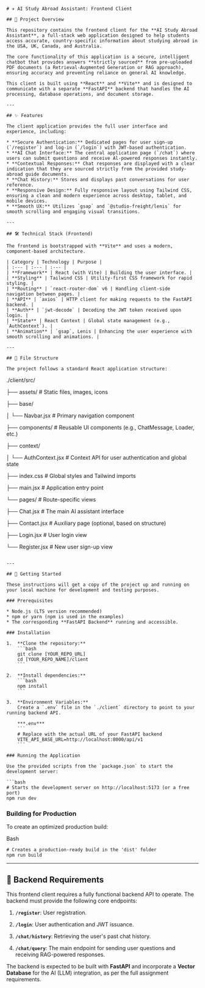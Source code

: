 

```
# ✈️ AI Study Abroad Assistant: Frontend Client

## 🌟 Project Overview

This repository contains the frontend client for the **AI Study Abroad Assistant**, a full-stack web application designed to help students access accurate, country-specific information about studying abroad in the USA, UK, Canada, and Australia.

The core functionality of this application is a secure, intelligent chatbot that provides answers **strictly sourced** from pre-uploaded PDF documents (a Retrieval-Augmented Generation or RAG approach), ensuring accuracy and preventing reliance on general AI knowledge.

This client is built using **React** and **Vite** and is designed to communicate with a separate **FastAPI** backend that handles the AI processing, database operations, and document storage.

---

## ✨ Features

The client application provides the full user interface and experience, including:

* **Secure Authentication:** Dedicated pages for user sign-up (`/register`) and log-in (`/login`) with JWT-based authentication.
* **AI Chat Interface:** The central application page (`/chat`) where users can submit questions and receive Al-powered responses instantly.
* **Contextual Responses:** Chat responses are displayed with a clear indication that they are sourced strictly from the provided study-abroad guide documents.
* **Chat History:** Stores and displays past conversations for user reference.
* **Responsive Design:** Fully responsive layout using Tailwind CSS, ensuring a clean and modern experience across desktop, tablet, and mobile devices.
* **Smooth UX:** Utilizes `gsap` and `@studio-freight/lenis` for smooth scrolling and engaging visual transitions.

---

## 🛠️ Technical Stack (Frontend)

The frontend is bootstrapped with **Vite** and uses a modern, component-based architecture.

| Category | Technology | Purpose |
| :--- | :--- | :--- |
| **Framework** | React (with Vite) | Building the user interface. |
| **Styling** | Tailwind CSS | Utility-first CSS framework for rapid styling. |
| **Routing** | `react-router-dom` v6 | Handling client-side navigation between pages. |
| **API** | `axios` | HTTP client for making requests to the FastAPI backend. |
| **Auth** | `jwt-decode` | Decoding the JWT token received upon login. |
| **State** | React Context | Global state management (e.g., `AuthContext`). |
| **Animation** | `gsap`, Lenis | Enhancing the user experience with smooth scrolling and animations. |

---

## 📂 File Structure

The project follows a standard React application structure:

```

./client/src/

├── assets/ # Static files, images, icons

├── base/

│ └── Navbar.jsx # Primary navigation component

├── components/ # Reusable UI components (e.g., ChatMessage, Loader, etc.)

├── context/

│ └── AuthContext.jsx # Context API for user authentication and global state

├── index.css # Global styles and Tailwind imports

├── main.jsx # Application entry point

└── pages/ # Route-specific views

├── Chat.jsx # The main AI assistant interface

├── Contact.jsx # Auxiliary page (optional, based on structure)

├── Login.jsx # User login view

└── Register.jsx # New user sign-up view

```

---

## 🚀 Getting Started

These instructions will get a copy of the project up and running on your local machine for development and testing purposes.

### Prerequisites

* Node.js (LTS version recommended)
* npm or yarn (npm is used in the examples)
* The corresponding **FastAPI Backend** running and accessible.

### Installation

1.  **Clone the repository:**
    ```bash
    git clone [YOUR_REPO_URL]
    cd [YOUR_REPO_NAME]/client
    ```

2.  **Install dependencies:**
    ```bash
    npm install
    ```

3.  **Environment Variables:**
    Create a `.env` file in the `./client` directory to point to your running backend API.

    ***.env***
    ```
    # Replace with the actual URL of your FastAPI backend
    VITE_API_BASE_URL=http://localhost:8000/api/v1
    ```

### Running the Application

Use the provided scripts from the `package.json` to start the development server:

```bash
# Starts the development server on http://localhost:5173 (or a free port)
npm run dev

```

### Building for Production

To create an optimized production build:

Bash

```
# Creates a production-ready build in the 'dist' folder
npm run build

```

* * * * *

🔗 Backend Requirements
-----------------------

This frontend client requires a fully functional backend API to operate. The backend must provide the following core endpoints:

1.  **`/register`**: User registration.

2.  **`/login`**: User authentication and JWT issuance.

3.  **`/chat/history`**: Retrieving the user's past chat history.

4.  **`/chat/query`**: The main endpoint for sending user questions and receiving RAG-powered responses.

The backend is expected to be built with **FastAPI** and incorporate a **Vector Database** for the AI (LLM) integration, as per the full assignment requirements.